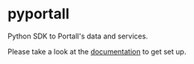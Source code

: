# pyportall

Python SDK to Portall's data and services.

Please take a look at the [documentation](https://inspide.github.io/pyportall/) to get set up.
